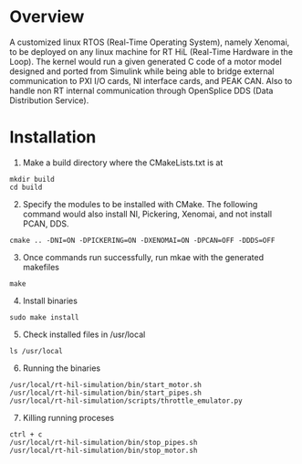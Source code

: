 # Overview
A customized linux RTOS (Real-Time Operating System), namely Xenomai, to be deployed on any linux machine for RT HiL (Real-Time Hardware in the Loop). The kernel would run a given generated C code of a motor model designed and ported from Simulink while being able to bridge external communication to PXI I/O cards, NI interface cards, and PEAK CAN. Also to handle non RT internal communication through OpenSplice DDS (Data Distribution Service).

# Installation
1. Make a build directory where the CMakeLists.txt is at
```shell
mkdir build
cd build
```
2. Specify the modules to be installed with CMake. The following command would also install NI, Pickering, Xenomai, and not install PCAN, DDS.
```shell
cmake .. -DNI=ON -DPICKERING=ON -DXENOMAI=ON -DPCAN=OFF -DDDS=OFF
```
3. Once commands run successfully, run mkae with the generated makefiles
```shell
make
```
4. Install binaries
```shell
sudo make install
```
5. Check installed files in /usr/local
```shell
ls /usr/local
```
6. Running the binaries
```shell
/usr/local/rt-hil-simulation/bin/start_motor.sh
/usr/local/rt-hil-simulation/bin/start_pipes.sh
/usr/local/rt-hil-simulation/scripts/throttle_emulator.py
```
7. Killing running proceses
```shell
ctrl + c
/usr/local/rt-hil-simulation/bin/stop_pipes.sh
/usr/local/rt-hil-simulation/bin/stop_motor.sh
```
